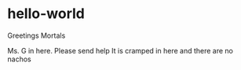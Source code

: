 # hello-world
Greetings Mortals

Ms. G in here. Please send help
It is cramped in here and there are no nachos
